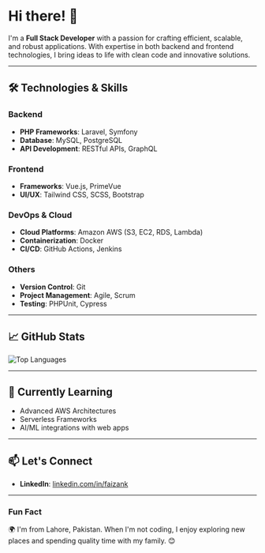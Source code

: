 # Hi there! 👋

I'm a **Full Stack Developer** with a passion for crafting efficient, scalable, and robust applications. With expertise in both backend and frontend technologies, I bring ideas to life with clean code and innovative solutions.

---

## 🛠️ Technologies & Skills

### Backend
- **PHP Frameworks**: Laravel, Symfony
- **Database**: MySQL, PostgreSQL
- **API Development**: RESTful APIs, GraphQL

### Frontend
- **Frameworks**: Vue.js, PrimeVue
- **UI/UX**: Tailwind CSS, SCSS, Bootstrap

### DevOps & Cloud
- **Cloud Platforms**: Amazon AWS (S3, EC2, RDS, Lambda)
- **Containerization**: Docker
- **CI/CD**: GitHub Actions, Jenkins

### Others
- **Version Control**: Git
- **Project Management**: Agile, Scrum
- **Testing**: PHPUnit, Cypress

---

## 📈 GitHub Stats

![Top Languages](https://github-readme-stats.vercel.app/api/top-langs/?username=faizanahmad&layout=compact&theme=radical)

---

## 🌱 Currently Learning
- Advanced AWS Architectures  
- Serverless Frameworks  
- AI/ML integrations with web apps  

---

## 📫 Let's Connect

- **LinkedIn**: [linkedin.com/in/faizank](#linkedin.com/in/faizank)

---

### Fun Fact
🌍 I'm from Lahore, Pakistan. When I'm not coding, I enjoy exploring new places and spending quality time with my family. 😊
